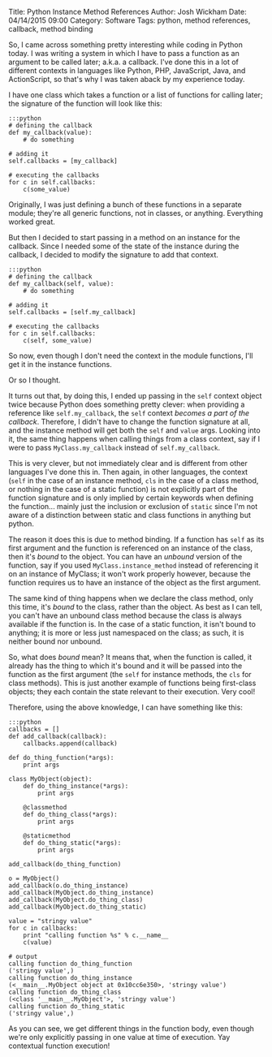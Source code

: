 Title: Python Instance Method References
Author: Josh Wickham
Date: 04/14/2015 09:00
Category: Software
Tags: python, method references, callback, method binding

So, I came across something pretty interesting while coding in Python today. I was writing a system in which I have to
pass a function as an argument to be called later; a.k.a. a callback. I've done this in a lot of different
contexts in languages like Python, PHP, JavaScript, Java, and ActionScript, so that's why I was taken aback by my
experience today.

I have one class which takes a function or a list of functions for calling later; the signature of the function will
look like this:

    :::python
    # defining the callback
    def my_callback(value):
        # do something
        
    # adding it
    self.callbacks = [my_callback]
    
    # executing the callbacks
    for c in self.callbacks:
        c(some_value)

Originally, I was just defining a bunch of these functions in a separate module; they're all generic functions, not in
classes, or anything. Everything worked great.

But then I decided to start passing in a method on an instance for the callback. Since I needed some of the state of the
instance during the callback, I decided to modify the signature to add that context.

    :::python
    # defining the callback
    def my_callback(self, value):
        # do something
    
    # adding it
    self.callbacks = [self.my_callback]
    
    # executing the callbacks
    for c in self.callbacks:
        c(self, some_value)
        
So now, even though I don't need the context in the module functions, I'll get it in the instance functions.

Or so I thought.

It turns out that, by doing this, I ended up passing in the ```self``` context object twice because Python does something
pretty clever: when providing a reference like ```self.my_callback```, the ```self``` context _becomes a part of the
callback_. Therefore, I didn't have to change the function signature at all, and the instance method will get both the
```self``` and ```value``` args. Looking into it, the same thing happens when calling things from a class context, say
if I were to pass ```MyClass.my_callback``` instead of ```self.my_callback```.

This is very clever, but not immediately clear and is different from other languages I've done this in. Then again, in 
other languages, the context (```self``` in the case of an instance method, ```cls``` in the case of a class method, or
nothing in the case of a static function) is not explicitly part of the function signature and is only implied by
certain keywords when defining the function... mainly just the inclusion or exclusion of ```static``` since I'm not
aware of a distinction between static and class functions in anything but python.

The reason it does this is due to method binding. If a function has ```self``` as its first argument and the function
is referenced on an instance of the class, then it's _bound_ to the object. You can have an _unbound_ version of the 
function, say if you used ```MyClass.instance_method``` instead of referencing it on an instance of MyClass; it won't
work properly however, because the function requires us to have an instance of the object as the first argument.

The same kind of thing happens when we declare the class method, only this time, it's _bound_ to the class, rather than
the object. As best as I can tell, you can't have an unbound class method because the class is always available if the
function is. In the case of a static function, it isn't bound to anything; it is more or less just namespaced on the
class; as such, it is neither bound nor unbound.

So, what does _bound_ mean? It means that, when the function is called, it already has the thing to which it's bound and
it will be passed into the function as the first argument (the ```self``` for instance methods, the ```cls``` for class
methods). This is just another example of functions being first-class objects; they each contain the state relevant to
their execution. Very cool!

Therefore, using the above knowledge, I can have something like this:

    :::python
    callbacks = []
    def add_callback(callback):
        callbacks.append(callback)
    
    def do_thing_function(*args):
        print args
    
    class MyObject(object):
        def do_thing_instance(*args):
            print args
        
        @classmethod
        def do_thing_class(*args):
            print args
        
        @staticmethod
        def do_thing_static(*args):
            print args
    
    add_callback(do_thing_function)
    
    o = MyObject()
    add_callback(o.do_thing_instance)
    add_callback(MyObject.do_thing_instance)
    add_callback(MyObject.do_thing_class)
    add_callback(MyObject.do_thing_static)
    
    value = "stringy value"
    for c in callbacks:
        print "calling function %s" % c.__name__
        c(value)
    
    # output
    calling function do_thing_function
    ('stringy value',)
    calling function do_thing_instance
    (<__main__.MyObject object at 0x10cc6e350>, 'stringy value')
    calling function do_thing_class
    (<class '__main__.MyObject'>, 'stringy value')
    calling function do_thing_static
    ('stringy value',)
    
As you can see, we get different things in the function body, even though we're only explicitly passing in one value at
time of execution. Yay contextual function execution!